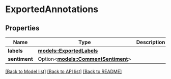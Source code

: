 # ExportedAnnotations

## Properties

Name | Type | Description | Notes
------------ | ------------- | ------------- | -------------
**labels** | [**models::ExportedLabels**](ExportedLabels.md) |  | 
**sentiment** | Option<[**models::CommentSentiment**](CommentSentiment.md)> |  | [optional]

[[Back to Model list]](../README.md#documentation-for-models) [[Back to API list]](../README.md#documentation-for-api-endpoints) [[Back to README]](../README.md)


